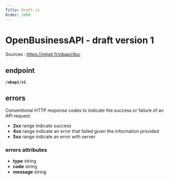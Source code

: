 ```yaml
---
Title: Draft v1
Order: 1000
---
```


# OpenBusinessAPI - draft version 1

Sources : https://inligit.fr/obapi/doc


## endpoint

**`/obapi/v1`**

## errors

Conventional HTTP response codes to indicate the success or failure of an API request.
* **2xx** range indicate success
* **4xx** range indicate an error that failed given the information provided
* **5xx** range indicate an error with server

### errors attributes

* **type** string
* **code** string
* **message** string
